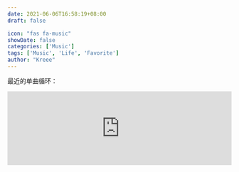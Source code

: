 ```yaml
---
date: 2021-06-06T16:58:19+08:00
draft: false

icon: "fas fa-music"
showDate: false
categories: ['Music']
tags: ['Music', 'Life', 'Favorite']
author: "Kreee"
---
```

最近的单曲循环：   

<!-- {{<aplayer server="netease" type="song" id="434014812">}} -->

<iframe width="100%" height="166" scrolling="no" frameborder="no" allow="autoplay" src="https://w.soundcloud.com/player/?url=https%3A//api.soundcloud.com/tracks/889878535&color=%2391becc&auto_play=false&hide_related=true&show_comments=false&show_user=true&show_reposts=false&show_teaser=true"></iframe>